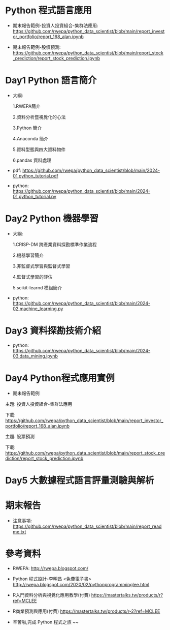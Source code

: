 # Python 程式語言應用

+ 期末報告範例-投資人投資組合-集群法應用: 
https://github.com/rwepa/python_data_scientist/blob/main/report_investor_portfolio/report_168_alan.ipynb

+ 期末報告範例-股價預測: 
https://github.com/rwepa/python_data_scientist/blob/main/report_stock_prediction/report_stock_prediction.ipynb

# Day1 Python 語言簡介

+ 大綱:

  1.RWEPA簡介

  2.資料分析暨視覺化的心法

  3.Python 簡介

  4.Anaconda 簡介

  5.資料型態與四大資料物件

  6.pandas 資料處理

+ pdf: https://github.com/rwepa/python_data_scientist/blob/main/2024-01.python_tutorial.pdf

+ python: https://github.com/rwepa/python_data_scientist/blob/main/2024-01.python_tutorial.py

# Day2 Python 機器學習

+ 大綱:

  1.CRISP-DM 跨產業資料探勘標準作業流程
  
  2.機器學習簡介
  
  3.非監督式學習與監督式學習
  
  4.監督式學習的評估
  
  5.scikit-learnd 模組簡介

+ python: https://github.com/rwepa/python_data_scientist/blob/main/2024-02.machine_learning.py

# Day3 資料探勘技術介紹

+ python: https://github.com/rwepa/python_data_scientist/blob/main/2024-03.data_mining.ipynb

# Day4 Python程式應用實例

+ 期未報告範例

主題: 投資人投資組合-集群法應用

下載: https://github.com/rwepa/python_data_scientist/blob/main/report_investor_portfolio/report_168_alan.ipynb

主題: 股票預測

下載: https://github.com/rwepa/python_data_scientist/blob/main/report_stock_prediction/report_stock_prediction.ipynb

# Day5 大數據程式語言評量測驗與解析

# 期末報告

+ 注意事項: https://github.com/rwepa/python_data_scientist/blob/main/report_readme.txt

# 參考資料

+ RWEPA: http://rwepa.blogspot.com/

+ Python 程式設計-李明昌 <免費電子書> http://rwepa.blogspot.com/2020/02/pythonprogramminglee.html

+ R入門資料分析與視覺化應用教學(付費) https://mastertalks.tw/products/r?ref=MCLEE

+ R商業預測與應用(付費) https://mastertalks.tw/products/r-2?ref=MCLEE

+ 辛苦啦,完成 Python 程式之旅 ~~

